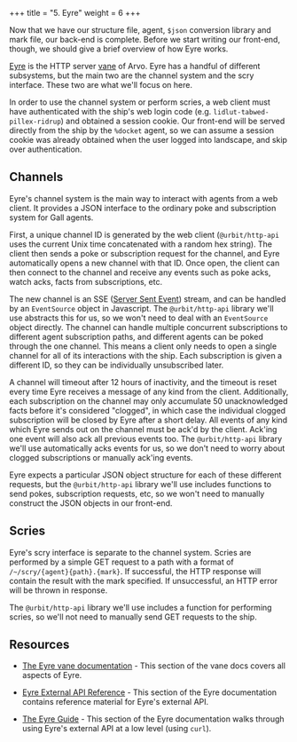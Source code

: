+++
title = "5. Eyre"
weight = 6
+++

Now that we have our structure file, agent, `$json` conversion library and mark
file, our back-end is complete. Before we start writing our front-end, though,
we should give a brief overview of how Eyre works.

[Eyre](/system/kernel/eyre) is the HTTP server [vane](/TODO-GLOSSARY/vane) of
Arvo. Eyre has a handful of different subsystems, but the main two are the
channel system and the scry interface. These two are what we'll focus on here.

In order to use the channel system or perform scries, a web client must have
authenticated with the ship's web login code (e.g.
`lidlut-tabwed-pillex-ridrup`) and obtained a session cookie. Our front-end will
be served directly from the ship by the `%docket` agent, so we can assume a
session cookie was already obtained when the user logged into landscape, and
skip over authentication.

## Channels

Eyre's channel system is the main way to interact with agents from a web client.
It provides a JSON interface to the ordinary poke and subscription system for
Gall agents.

First, a unique channel ID is generated by the web client (`@urbit/http-api`
uses the current Unix time concatenated with a random hex string). The client
then sends a poke or subscription request for the channel, and Eyre
automatically opens a new channel with that ID. Once open, the client can then
connect to the channel and receive any events such as poke acks, watch acks,
facts from subscriptions, etc.

The new channel is an SSE ([Server Sent
Event](https://html.spec.whatwg.org/#server-sent-events)) stream, and can be
handled by an `EventSource` object in Javascript. The `@urbit/http-api` library
we'll use abstracts this for us, so we won't need to deal with an `EventSource`
object directly. The channel can handle multiple concurrent subscriptions to
different agent subscription paths, and different agents can be poked through
the one channel. This means a client only needs to open a single channel for all
of its interactions with the ship. Each subscription is given a different ID, so
they can be individually unsubscribed later.

A channel will timeout after 12 hours of inactivity, and the timeout is reset
every time Eyre receives a message of any kind from the client. Additionally,
each subscription on the channel may only accumulate 50 unacknowledged facts
before it's considered "clogged", in which case the individual clogged
subscription will be closed by Eyre after a short delay. All events of any kind
which Eyre sends out on the channel must be ack'd by the client. Ack'ing one
event will also ack all previous events too. The `@urbit/http-api` library we'll
use automatically acks events for us, so we don't need to worry about clogged
subscriptions or manually ack'ing events.

Eyre expects a particular JSON object structure for each of these different
requests, but the `@urbit/http-api` library we'll use includes functions to send
pokes, subscription requests, etc, so we won't need to manually construct the
JSON objects in our front-end.

## Scries

Eyre's scry interface is separate to the channel system. Scries are performed by
a simple GET request to a path with a format of `/~/scry/{agent}{path}.{mark}`.
If successful, the HTTP response will contain the result with the mark
specified. If unsuccessful, an HTTP error will be thrown in response.

The `@urbit/http-api` library we'll use includes a function for performing
scries, so we'll not need to manually send GET requests to the ship.

## Resources

- [The Eyre vane documentation](/system/kernel/eyre) - This section of the vane
  docs covers all aspects of Eyre.
- [Eyre External API Reference](/system/kernel/eyre/reference/external-api-ref) - This section
  of the Eyre documentation contains reference material for Eyre's external API.

- [The Eyre Guide](/system/kernel/eyre/guides/guide) - This section of the Eyre
  documentation walks through using Eyre's external API at a low level (using
  `curl`).
